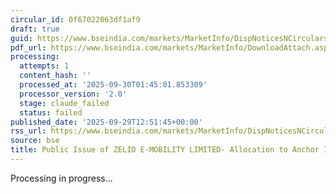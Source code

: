 ```yaml
---
circular_id: 0f67022063df1af9
draft: true
guid: https://www.bseindia.com/markets/MarketInfo/DispNoticesNCirculars.aspx?Noticeid={3B9F04D5-B471-4948-8F0D-5CAA2719B45D}&noticeno=20250929-54&dt=09/29/2025&icount=54&totcount=87&flag=0
pdf_url: https://www.bseindia.com/markets/MarketInfo/DownloadAttach.aspx?id=20250929-54&attachedId=393ce18b-cc25-431c-b20a-1baa58f8ebdc
processing:
  attempts: 1
  content_hash: ''
  processed_at: '2025-09-30T01:45:01.853309'
  processor_version: '2.0'
  stage: claude_failed
  status: failed
published_date: '2025-09-29T12:51:45+00:00'
rss_url: https://www.bseindia.com/markets/MarketInfo/DispNoticesNCirculars.aspx?Noticeid={3B9F04D5-B471-4948-8F0D-5CAA2719B45D}&noticeno=20250929-54&dt=09/29/2025&icount=54&totcount=87&flag=0
source: bse
title: Public Issue of ZELIO E-MOBILITY LIMITED- Allocation to Anchor Investors
---
```


Processing in progress...